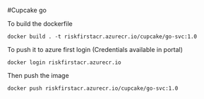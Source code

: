 #Cupcake go

To build the dockerfile

`docker build . -t riskfirstacr.azurecr.io/cupcake/go-svc:1.0`

To push it to azure first login (Credentials available in portal)

`docker login riskfirstacr.azurecr.io`

Then push the image

`docker push riskfirstacr.azurecr.io/cupcake/go-svc:1.0`